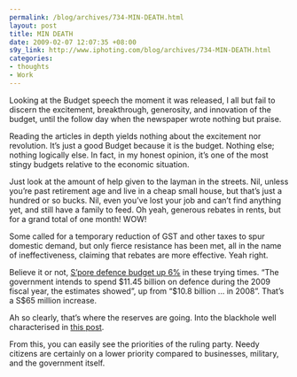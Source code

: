 ```yaml
--- 
permalink: /blog/archives/734-MIN-DEATH.html
layout: post
title: MIN DEATH
date: 2009-02-07 12:07:35 +08:00
s9y_link: http://www.iphoting.com/blog/archives/734-MIN-DEATH.html
categories: 
- thoughts
- Work
---
```

<p class="whiteline"><p>Looking at the Budget speech the moment it was released, I all but fail to discern the excitement, breakthrough, generosity, and innovation of the budget, until the follow day when the newspaper wrote nothing but praise.</p>
</p><p class="whiteline"><p>Reading the articles in depth yields nothing about the excitement nor revolution. It&#8217;s just a good Budget because it is the budget. Nothing else; nothing logically else. In fact, in my honest opinion, it&#8217;s one of the most stingy budgets relative to the economic situation.</p>
</p><p class="whiteline"><p>Just look at the amount of help given to the layman in the streets. Nil, unless you&#8217;re past retirement age and live in a cheap small house, but that&#8217;s just a hundred or so bucks. Nil, even you&#8217;ve lost your job and can&#8217;t find anything yet, and still have a family to feed. Oh yeah, generous rebates in rents, but for a grand total of one month! WOW!</p>
</p><p class="whiteline"><p>Some called for a temporary reduction of GST and other taxes to spur domestic demand, but only fierce resistance has been met, all in the name of ineffectiveness, claiming that rebates are more effective. Yeah right.</p>
</p><p class="whiteline"><p>Believe it or not, <a onclick="_gaq.push(['_trackPageview', '/extlink/www.straitstimes.com/Breaking%2BNews/Singapore/Story/STIStory_329562.html']);"  href="http://www.straitstimes.com/Breaking%2BNews/Singapore/Story/STIStory_329562.html">S&#8217;pore defence budget up 6%</a> in these trying times. &#8220;The government intends to spend $11.45 billion on defence during the 2009 fiscal year, the estimates showed&#8221;, up from &#8220;$10.8 billion ... in 2008&#8221;. That&#8217;s a S$65 million increase.</p>
</p><p class="whiteline"><p>Ah so clearly, that&#8217;s where the reserves are going. Into the blackhole well characterised in <a onclick="_gaq.push(['_trackPageview', '/extlink/military-life.blogspot.com/2009/02/money-got-enough-defence-budget.html']);"  href="http://military-life.blogspot.com/2009/02/money-got-enough-defence-budget.html">this post</a>.</p>
</p><p class="break"><p>From this, you can easily see the priorities of the ruling party. Needy citizens are certainly on a lower priority compared to businesses, military, and the government itself.</p></p>
